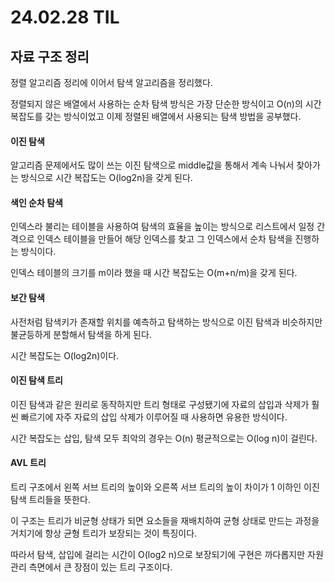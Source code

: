 # 24.02.28 TIL

## 자료 구조 정리

정렬 알고리즘 정리에 이어서 탐색 알고리즘을 정리했다.

정렬되지 않은 배열에서 사용하는 순차 탐색 방식은 가장 단순한 방식이고 O(n)의 시간복잡도를 갖는 방식이었고 이제 정렬된 배열에서 사용되는 탐색 방법을 공부했다.

#### 이진 탐색

알고리즘 문제에서도 많이 쓰는 이진 탐색으로 middle값을 통해서 계속 나눠서 찾아가는 방식으로 시간 복잡도는 O(log2n)을 갖게 된다.

#### 색인 순차 탐색

인덱스라 불리는 테이블을 사용하여 탐색의 효율을 높이는 방식으로 리스트에서 일정 간격으로 인덱스 테이블을 만들어 해당 인덱스를 찾고 그 인덱스에서 순차 탐색을 진행하는 방식이다.

인덱스 테이블의 크기를 m이라 했을 때 시간 복잡도는 O(m+n/m)을 갖게 된다.

#### 보간 탐색

사전처럼 탐색키가 존재할 위치를 예측하고 탐색하는 방식으로 이진 탐색과 비슷하지만 불균등하게 분할해서 탐색을 하게 된다.

시간 복잡도는 O(log2n)이다.

#### 이진 탐색 트리

이진 탐색과 같은 원리로 동작하지만 트리 형태로 구성됐기에 자료의 삽입과 삭제가 훨씬 빠르기에 자주 자료의 삽입 삭제가 이루어질 때 사용하면 유용한 방식이다.

시간 복잡도는 삽입, 탐색 모두 최악의 경우는 O(n) 평균적으로는 O(log n)이 걸린다.

#### AVL 트리

트리 구조에서 왼쪽 서브 트리의 높이와 오른쪽 서브 트리의 높이 차이가 1 이하인 이진 탐색 트리들을 뜻한다.

이 구조는 트리가 비균형 상태가 되면 요소들을 재배치하여 균형 상태로 만드는 과정을 거치기에 항상 균형 트리가 보장되는 것이 특징이다.

따라서 탐색, 삽입에 걸리는 시간이 O(log2 n)으로 보장되기에 구현은 까다롭지만 자원 관리 측면에서 큰 장점이 있는 트리 구조이다.
